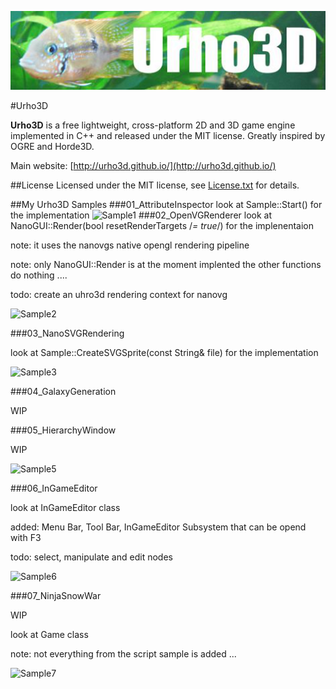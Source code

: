 ﻿![Urho3D logo](https://raw.githubusercontent.com/urho3d/Urho3D/master/bin/Data/Textures/LogoLarge.png)

#Urho3D

**Urho3D** is a free lightweight, cross-platform 2D and 3D game engine implemented in C++ and released under the MIT license. Greatly inspired by OGRE and Horde3D.

Main website: [http://urho3d.github.io/](http://urho3d.github.io/)

##License
Licensed under the MIT license, see [License.txt](https://github.com/urho3d/Urho3D/blob/master/License.txt) for details.



##My Urho3D Samples
###01_AttributeInspector
look at Sample::Start() for the implementation
![Sample1](https://raw.githubusercontent.com/scorvi/Urho3DSamples/master/screenshots/01_AttributeInspector.png)
###02_OpenVGRenderer
look at NanoGUI::Render(bool resetRenderTargets /*= true*/) for the implenentaion

note: it uses the nanovgs native opengl rendering pipeline 

note: only NanoGUI::Render is at the moment implented the other functions do nothing .... 

todo: create an uhro3d rendering context for nanovg

![Sample2](https://raw.githubusercontent.com/scorvi/Urho3DSamples/master/screenshots/02_OpenVGRenderer.png)

###03_NanoSVGRendering

look at Sample::CreateSVGSprite(const String& file) for the implementation

![Sample3](https://raw.githubusercontent.com/scorvi/Urho3DSamples/master/screenshots/03_NanoSVGRendering.png)

###04_GalaxyGeneration

WIP

###05_HierarchyWindow

WIP

![Sample5](https://raw.githubusercontent.com/scorvi/Urho3DSamples/master/screenshots/05_HierarchyWindow.png)

###06_InGameEditor

look at InGameEditor class

added: Menu Bar, Tool Bar, InGameEditor Subsystem that can be opend with F3

todo: select, manipulate and edit nodes

![Sample6](https://raw.githubusercontent.com/scorvi/Urho3DSamples/master/screenshots/06_InGameEditor.png)

###07_NinjaSnowWar

WIP 

look at Game class

note: not everything from the script sample is added ...

![Sample7](https://raw.githubusercontent.com/scorvi/Urho3DSamples/master/screenshots/07_NinjaSnowWar.png)